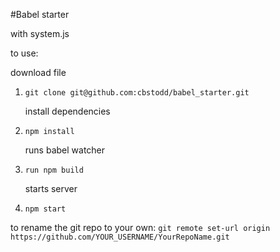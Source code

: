 #Babel starter

with system.js

to use:

   download file     
1. `git clone git@github.com:cbstodd/babel_starter.git`
    
   install dependencies
2. `npm install` 

   runs babel watcher
3. `run npm build`
 
   starts server
4. `npm start` 

to rename the git repo to your own:
`git remote set-url origin https://github.com/YOUR_USERNAME/YourRepoName.git`